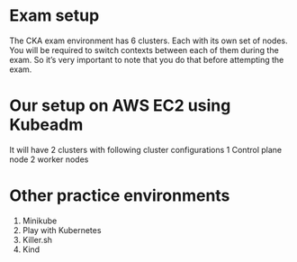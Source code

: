 # Exam setup
The CKA exam environment has 6 clusters. Each with its own set of nodes. 
You will be required to switch contexts between each of them during the exam. So it’s very important to note that you do that before attempting the exam.


# Our setup on AWS EC2 using Kubeadm
It will have 2 clusters with following cluster configurations
1 Control plane node
2 worker nodes

# Other practice environments
1. Minikube
2. Play with Kubernetes
3. Killer.sh
4. Kind


